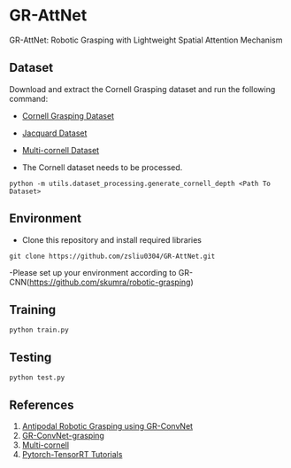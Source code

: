 # GR-AttNet
GR-AttNet: Robotic Grasping with Lightweight Spatial Attention Mechanism

## Dataset

Download and extract the Cornell Grasping dataset and run the following command: 
-   [Cornell Grasping Dataset](http://pr.cs.cornell.edu/grasping/rect_data/data.php)
-   [Jacquard Dataset](https://jacquard.liris.cnrs.fr/)
-   [Multi-cornell Dataset](https://github.com/ivalab/grasp_multiObject)

-    The Cornell dataset needs to be processed.
```
python -m utils.dataset_processing.generate_cornell_depth <Path To Dataset>

````

## Environment
- Clone this repository and install required libraries
```
git clone https://github.com/zsliu0304/GR-AttNet.git

```
-Please set up your environment according to GR-CNN(https://github.com/skumra/robotic-grasping)

## Training
```
python train.py
````

## Testing
```
python test.py
````





## References
1. [Antipodal Robotic Grasping using GR-ConvNet](https://github.com/skumra/robotic-grasping)
2. [GR-ConvNet-grasping](https://github.com/Loahit5101/GR-ConvNet-grasping/blob/main/README.md)
3. [Multi-cornell](https://github.com/ivalab/grasp_multiObject_multiGrasp)
4. [Pytorch-TensorRT Tutorials](https://github.com/pytorch/TensorRT/tree/master/examples)
